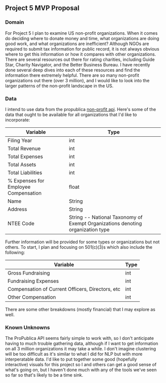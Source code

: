 ## Project 5 MVP Proposal

### Domain
For Project 5 I plan to examine US non-profit organizations. When it comes do deciding where to donate money and time, what organizations are doing good work, and what organizations are inefficient? Although NGOs are required to submit tax information for public record, it is not always obvious where to get this information or how it compares with other organizations. There are several resources out there for rating charities, including Guide Star, Charity Navigator, and the Better Business Bureau. I have recently done several deep dives into each of these resources and find the information there extremely helpful. There are so many non-profit organizations out there (over 3 million), and I would like to look into the larger patterns of the non-profit landscape in the US.

### Data
I intend to use data from the propublica [non-profit api](https://projects.propublica.org/nonprofits/api). Here's some of the data that ought to be available for all organizations that I'd like to incorporate: 

Variable | Type
--------|--------
Filing Year | int
Total Revenue| int
Total Expenses | int
Total Assets | int
Total Liabilities | int
% Expenses for Employee Compensation | float
Name | String
Address | String
NTEE Code| String -- National Taxonomy of Exempt Organizations denoting organization type

Further information will be provided for some types or organizations but not others. To start, I plan and focusing on 501(c)(3)s which also include the following:

Variable | Type
--------|--------
Gross Fundraising | int
Fundraising Expenses | int
Compensation of Current Officers, Directors, etc | int
Other Compensation | int

There are some other breakdowns (mostly financial) that I may explore as well. 

### Known Unknowns
The ProPublica API seems fairly simple to work with, so I don't anticipate having to much trouble gathering data, although if I want to get information on all 3 million organizations it may take a while. I don't imagine clustering will be too difficult as it's similar to what I did for NLP but with more interperatable data. I'd like to put together some good (hopefully interactive) visuals for this project so I and others can get a good sense of what's going on, but I haven't done much with any of the tools we've seen so far so that's likely to be a time sink.
